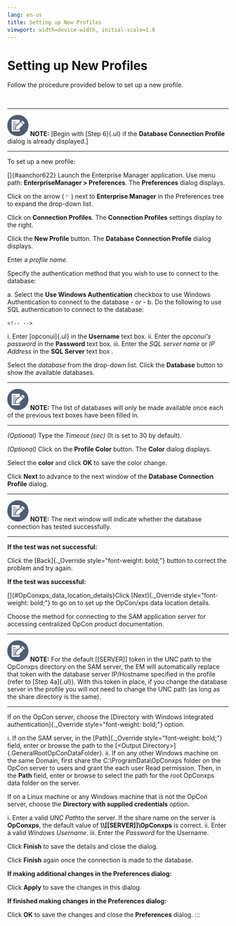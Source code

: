 ```yaml
---
lang: en-us
title: Setting up New Profiles
viewport: width=device-width, initial-scale=1.0
---
```


# Setting up New Profiles

Follow the procedure provided below to set up a new profile.

 

  -------------------------------------------------------------------------------------------------------------------------------- ----------------------------------------------------------------------------------------------------------------------
  ![White pencil/paper icon on gray circular background](../../../Resources/Images/note-icon(48x48).png "Note icon")   **NOTE:** [Begin with [Step 6]{.ul} if the **Database Connection Profile** dialog is already displayed.]
  -------------------------------------------------------------------------------------------------------------------------------- ----------------------------------------------------------------------------------------------------------------------

To set up a new profile:

[]{#aanchor622} Launch the Enterprise Manager application. 
Use menu path: **EnterpriseManager \> Preferences**. The **Preferences**
dialog displays.

Click on the arrow
(![](../../../Resources/Images/EM/EMarrowtoexpand.png)) next to
**Enterprise Manager** in the Preferences tree to expand the drop-down
list.

Click on **Connection Profiles**. The **Connection Profiles** settings
display to the right.

Click the **New Profile** button. The **Database Connection Profile**
dialog displays.

Enter a *profile name.*

Specify the authentication method that you wish to use to connect to the
database:

a.  Select the **Use Windows Authentication** checkbox to use Windows
    Authentication to connect to the database *- or -*
b.  Do the following to use SQL authentication to connect to the
    database:

```{=html}
<!-- -->
```
i.  Enter [opconui]{.ul} in the **Username** text box. ii. Enter the *opconui\'s password* in the **Password** text box.
iii. Enter the *SQL server name* or *IP Address* in the **SQL Server**
     text box .

Select the *database* from the drop-down list. Click the **Database**
button to show the available databases.

  -------------------------------------------------------------------------------------------------------------------------------- -----------------------------------------------------------------------------------------------------------------------
  ![White pencil/paper icon on gray circular background](../../../Resources/Images/note-icon(48x48).png "Note icon")   **NOTE:** The list of databases will only be made available once each of the previous text boxes have been filled in.
  -------------------------------------------------------------------------------------------------------------------------------- -----------------------------------------------------------------------------------------------------------------------

*(Optional)* Type the *Timeout (sec)* (It is set to 30
by default).

*(Optional)* Click on the **Profile Color** button. The
**Color** dialog displays.

Select the **color** and click **OK** to save the color change.

Click **Next** to advance to the next window of the **Database
Connection Profile** dialog.

  -------------------------------------------------------------------------------------------------------------------------------- --------------------------------------------------------------------------------------------------
  ![White pencil/paper icon on gray circular background](../../../Resources/Images/note-icon(48x48).png "Note icon")   **NOTE:** The next window will indicate whether the database connection has tested successfully.
  -------------------------------------------------------------------------------------------------------------------------------- --------------------------------------------------------------------------------------------------

**If the test was not successful:**

Click the [Back]{._Override style="font-weight: bold;"} button to correct the problem and try again.

**If the test was successful:**

[]{#OpConxps_data_location_details}Click [Next]{._Override style="font-weight: bold;"} to go on to set up the OpCon/xps data
location details.

Choose the method for connecting to the SAM application server for
accessing centralized OpCon product
documentation.

  -------------------------------------------------------------------------------------------------------------------------------- ---------------------------------------------------------------------------------------------------------------------------------------------------------------------------------------------------------------------------------------------------------------------------------------------------------------------------------------------------------------------------------------------------------------------
  ![White pencil/paper icon on gray circular background](../../../Resources/Images/note-icon(48x48).png "Note icon")   **NOTE:** For the default \[\[SERVER\]\] token in the UNC path to the OpConxps directory on the SAM server, the EM will automatically replace that token with the database server IP/Hostname specified in the profile (refer to [Step 4a]{.ul}). With this token in place, if you change the database server in the profile you will not need to change the UNC path (as long as the share directory is the same).
  -------------------------------------------------------------------------------------------------------------------------------- ---------------------------------------------------------------------------------------------------------------------------------------------------------------------------------------------------------------------------------------------------------------------------------------------------------------------------------------------------------------------------------------------------------------------

If on the OpCon server, choose the [Directory with Windows integrated authentication]{._Override
style="font-weight: bold;"} option.

i.  If on the SAM server, in the [Path]{._Override     style="font-weight: bold;"} field, enter or browse the path to the
    [\<Output Directory\>]{.GeneralRootOpConDataFolder}. ii. If on any other Windows machine on the same Domain, first share the
    C:\\ProgramData\\OpConxps folder on the
    OpCon server to users and grant the each
    user Read permission. Then, in the **Path** field, enter or browse
    to select the path for the root OpConxps data folder on the server.

If on a Linux machine or any Windows machine that is not the
OpCon server, choose the **Directory with
supplied credentials** option.

i.  Enter a valid *UNC Path*to the server. If the share name on the
    server is **OpConxps**, the default value of
    **\\\\\[\[SERVER\]\]\\OpConxps** is correct. ii. Enter a valid *Windows Username*.
iii. Enter the *Password* for the Username.

Click **Finish** to save the details and close the dialog.

Click **Finish** again once the connection is made to the database.

**If making additional changes in the Preferences dialog:**

Click **Apply** to save the changes in this dialog.

**If finished making changes in the Preferences dialog:**

Click **OK** to save the changes and close the **Preferences** dialog.
:::

 

